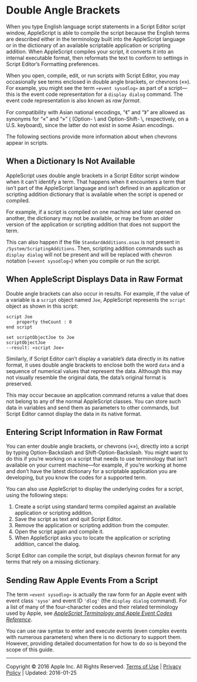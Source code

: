 <a id="//apple_ref/doc/uid/TP40000983-CH225-SW1"></a>

# Double Angle Brackets

<a id="//apple_ref/doc/uid/TP40000983-CH225-DontLinkElementID_435"></a><a id="//apple_ref/doc/uid/TP40000983-CH225-DontLinkElementID_436"></a><a id="//apple_ref/doc/uid/TP40000983-CH225-DontLinkElementID_437"></a>When you type English language script statements in a Script Editor script window, AppleScript is able to compile the script because the English terms are described either in the terminology built into the AppleScript language or in the dictionary of an available scriptable application or scripting addition. When AppleScript compiles your script, it converts it into an internal executable format, then reformats the text to conform to settings in Script Editor’s Formatting preferences.

When you open, compile, edit, or run scripts with Script Editor, you may occasionally see terms enclosed in double angle brackets, or chevrons<a id="//apple_ref/doc/uid/TP40000983-CH225-DontLinkElementID_438"></a> («»). For example, you might see the term `«event sysodlog»` as part of a script—this is the event code representation for a `display dialog` command. The event code representation is also known as <a id="//apple_ref/doc/uid/TP40000983-CH225-DontLinkElementID_439"></a>*raw format*.

For compatibility with Asian national encodings, “《” and “》” are allowed as synonyms for “«” and “»” ( (Option- \\ and Option-Shift- \\, respectively, on a U.S. keyboard), since the latter do not exist in some Asian encodings.

The following sections provide more information about when chevrons appear in scripts.

<a id="//apple_ref/doc/uid/TP40000983-CH225-SW37"></a>

## When a Dictionary Is Not Available

<a id="//apple_ref/doc/uid/TP40000983-CH225-DontLinkElementID_440"></a>

AppleScript uses double angle brackets in a Script Editor script window when it can’t identify a term. That happens when it encounters a term that isn’t part of the AppleScript language and isn’t defined in an application or scripting addition dictionary that is available when the script is opened or compiled.

For example, if a script is compiled on one machine and later opened on another, the dictionary may not be available, or may be from an older version of the application or scripting addition that does not support the term.

This can also happen if the file `StandardAdditions.osax` is not present in `/System/ScriptingAdditions`. Then, scripting addition commands such as `display dialog` will not be present and will be replaced with chevron notation (`«event sysodlog»`) when you compile or run the script.

<a id="//apple_ref/doc/uid/TP40000983-CH225-SW2"></a>

## When AppleScript Displays Data in Raw Format

<a id="//apple_ref/doc/uid/TP40000983-CH225-DontLinkElementID_441"></a>

Double angle brackets can also occur in results. For example, if the value of a variable is a `script` object named `Joe`, AppleScript represents the `script` object as shown in this script:

```
script Joe
    property theCount : 0
end script
 
set scriptObjectJoe to Joe
scriptObjectJoe
--result: «script Joe»
```

Similarly, if Script Editor can’t display a variable’s data directly in its native format, it uses double angle brackets to enclose both the word `data` and a sequence of numerical values that represent the data. Although this may not visually resemble the original data, the data’s original format is preserved.

This may occur because an application command returns a value that does not belong to any of the normal AppleScript classes. You can store such data in variables and send them as parameters to other commands, but Script Editor cannot display the data in its native format.

<a id="//apple_ref/doc/uid/TP40000983-CH225-SW3"></a>

## Entering Script Information in Raw Format

<a id="//apple_ref/doc/uid/TP40000983-CH225-DontLinkElementID_442"></a>You can enter double angle brackets, or chevrons («»), directly into a script by typing Option-Backslash and Shift-Option-Backslash. You might want to do this if you’re working on a script that needs to use terminology that isn’t available on your current machine—for example, if you’re working at home and don’t have the latest dictionary for a scriptable application you are developing, but you know the codes for a supported term.

You can also use AppleScript to display the underlying codes for a script, using the following steps:

1. Create a script using standard terms compiled against an available application or scripting addition.
2. Save the script as text and quit Script Editor.
3. Remove the application or scripting addition from the computer.
4. Open the script again and compile it.
5. When AppleScript asks you to locate the application or scripting addition, cancel the dialog.

Script Editor can compile the script, but displays chevron format for any terms that rely on a missing dictionary.

<a id="//apple_ref/doc/uid/TP40000983-CH225-SW4"></a>

## Sending Raw Apple Events From a Script

<a id="//apple_ref/doc/uid/TP40000983-CH225-DontLinkElementID_443"></a>The term `«event sysodlog»` is actually the raw form for an Apple event with event class `'syso'` and event ID `'dlog'` (the `display dialog` command). For a list of many of the four-character codes and their related terminology used by Apple, see *[AppleScript Terminology and Apple Event Codes Reference](https://developer.apple.com/library/archive/../../../releasenotes/AppleScript/ASTerminology_AppleEventCodes/TermsAndCodes.html#//apple_ref/doc/uid/TP40004532)*.

You can use raw syntax to enter and execute events (even complex events with numerous parameters) when there is no dictionary to support them. However, providing detailed documentation for how to do so is beyond the scope of this guide.<a id="//apple_ref/doc/uid/TP40000983-CH225-DontLinkElementID_444"></a><a id="//apple_ref/doc/uid/TP40000983-CH225-DontLinkElementID_445"></a><a id="//apple_ref/doc/uid/TP40000983-CH225-DontLinkElementID_446"></a>

  

---

Copyright © 2016 Apple Inc. All Rights Reserved. [Terms of Use](http://www.apple.com/legal/internet-services/terms/site.html) | [Privacy Policy](http://www.apple.com/privacy/) | Updated: 2016-01-25
